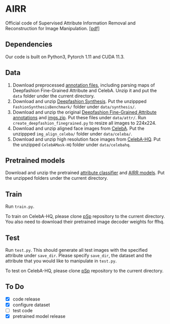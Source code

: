 # AIRR
Official code of Supervised Attribute Information Removal and Reconstruction for Image Manipulation. [[pdf]](https://arxiv.org/abs/2207.06555)

## Dependencies
Our code is built on Python3, Pytorch 1.11 and CUDA 11.3. 

## Data
1. Download preprocessed [annotation files](https://drive.google.com/file/d/1Cs30Ny-hn1zi5DmH8bWcQT-5I03gA4QA/view?usp=sharing), including parsing maps of Deepfashion Fine-Grained Attribute and CelebA. Unzip it and put the `data` folder under the current directory.
2. Download and unzip [Deepfashion Synthesis](https://mmlab.ie.cuhk.edu.hk/projects/DeepFashion/FashionSynthesis.html). Put the unzippped `FashionSynthesisBenchmark/` folder under `data/synthesis/`.
3. Download and unzip the original [Deepfashion Fine-Grained Attribute annotations](https://drive.google.com/drive/folders/19J-FY5NY7s91SiHpQQBo2ad3xjIB42iN) and [imgs.zip](https://drive.google.com/drive/folders/0B7EVK8r0v71pekpRNUlMS3Z5cUk?resourcekey=0-GHiFnJuDTvzzGuTj6lE6og). Put these files under `data/attr/`. Run `create_deepfashion_finegrained.py` to resize all images to 224x224.
4. Download and unzip aligned face images from [CelebA](https://www.kaggle.com/datasets/jessicali9530/celeba-dataset?select=img_align_celeba). Put the unzippped `img_align_celeba/` folder under `data/celeba/`.
5. Download and unzip high resolution face images from [CelebA-HQ](https://drive.google.com/file/d/1badu11NqxGf6qM3PTTooQDJvQbejgbTv/view). Put the unzipped `CelebAMask-HQ` folder under `data/celebahq`.

## Pretrained models
Download and unzip the pretrained [attribute classifier](https://drive.google.com/file/d/1CkdUdBlWewvNz5HkA-iRD-S3K7LR3sBX/view?usp=sharing) and [AIRR models](https://drive.google.com/file/d/1CphcjjNpYwCDhoK2G5s4YibLE2uF_L-u/view?usp=sharing). Put the unzipped folders under the current directory.

## Train
Run `train.py`.

To train on CelebA-HQ, please clone [pSp](https://github.com/eladrich/pixel2style2pixel) repository to the current directory. You also need to download their pretrained image decoder weights for ffhq.

## Test
Run `test.py`. This should generate all test images with the specified attribute under `save_dir`. Please specify `save_dir`, the dataset and the attribute that you would like to manipulate in `test.py`.

To test on CelebA-HQ, please clone [pSp](https://github.com/eladrich/pixel2style2pixel) repository to the current directory. 

## To Do
- [x] code release
- [x] configure dataset
- [ ] test code
- [x] pretrained model release
